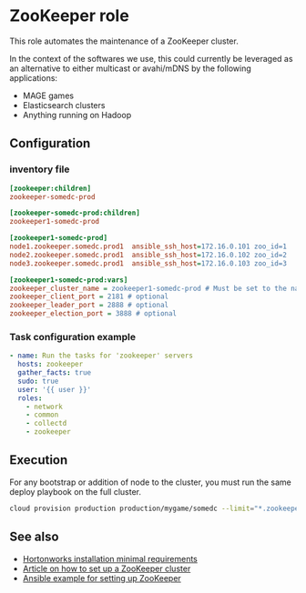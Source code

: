 ZooKeeper role
===============

This role automates the maintenance of a ZooKeeper cluster.

In the context of the softwares we use, this could currently be
leveraged as an alternative to either multicast or avahi/mDNS by the
following applications:

* MAGE games
* Elasticsearch clusters
* Anything running on Hadoop

Configuration
--------------

### inventory file

```ini
[zookeeper:children]
zookeeper-somedc-prod

[zookeeper-somedc-prod:children]
zookeeper1-somedc-prod

[zookeeper1-somedc-prod]
node1.zookeeper.somedc.prod1  ansible_ssh_host=172.16.0.101 zoo_id=1
node2.zookeeper.somedc.prod1  ansible_ssh_host=172.16.0.102 zoo_id=2
node3.zookeeper.somedc.prod1  ansible_ssh_host=172.16.0.103 zoo_id=3

[zookeeper1-somedc-prod:vars]
zookeeper_cluster_name = zookeeper1-somedc-prod # Must be set to the name of the subgroup
zookeeper_client_port = 2181 # optional
zookeeper_leader_port = 2888 # optional
zookeeper_election_port = 3888 # optional
```

### Task configuration example

```yaml
- name: Run the tasks for 'zookeeper' servers
  hosts: zookeeper
  gather_facts: true
  sudo: true
  user: '{{ user }}'
  roles:
    - network
    - common
    - collectd
    - zookeeper
```

Execution
----------

For any bootstrap or addition of node to the cluster, you must run
the same deploy playbook on the full cluster.

```bash
cloud provision production production/mygame/somedc --limit="*.zookeeper1.*"
```

See also
--------

* [Hortonworks installation minimal requirements](http://docs.hortonworks.com/HDPDocuments/HDP1/HDP-1.3.1/bk_installing_manually_book/content/rpm-chap1-2.html)
* [Article on how to set up a ZooKeeper cluster](http://myjeeva.com/zookeeper-cluster-setup.html)
* [Ansible example for setting up ZooKeeper](https://github.com/ansible/ansible-examples/blob/master/hadoop/roles/zookeeper_servers/tasks/main.yml)
